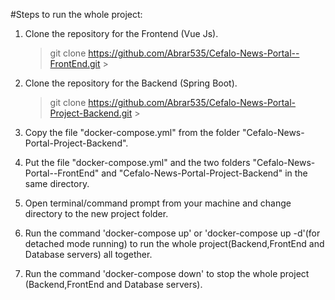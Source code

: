 #Steps to run the whole project:

1. Clone the repository for the Frontend (Vue Js).
      
     > git clone https://github.com/Abrar535/Cefalo-News-Portal--FrontEnd.git
                                                             >
2. Clone the repository for the Backend (Spring Boot).
    
   > git clone https://github.com/Abrar535/Cefalo-News-Portal-Project-Backend.git
                                                               >

3. Copy the file "docker-compose.yml" from the folder "Cefalo-News-Portal-Project-Backend".

4. Put the file "docker-compose.yml" and the two folders "Cefalo-News-Portal--FrontEnd" and "Cefalo-News-Portal-Project-Backend" in the same directory. 

5. Open terminal/command prompt from your machine and change directory to the new project folder. 

6. Run the command 'docker-compose up' or 'docker-compose up -d'(for detached mode running) to run the whole project(Backend,FrontEnd and Database servers) all together. 

7. Run the command 'docker-compose down' to stop the whole project (Backend,FrontEnd and Database servers). 
